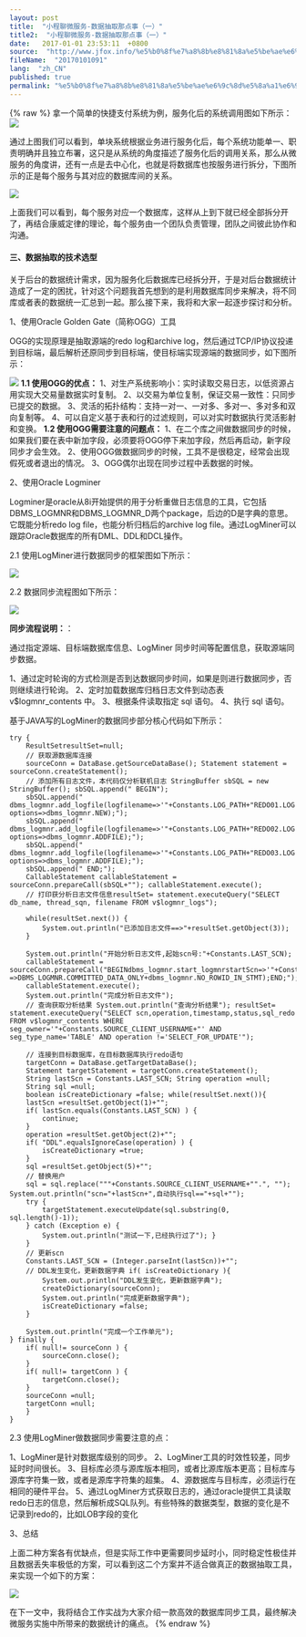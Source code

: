 ```yaml
---
layout: post
title:  "小程聊微服务-数据抽取那点事（一）"
title2:  "小程聊微服务-数据抽取那点事（一）"
date:   2017-01-01 23:53:11  +0800
source:  "http://www.jfox.info/%e5%b0%8f%e7%a8%8b%e8%81%8a%e5%be%ae%e6%9c%8d%e5%8a%a1%e6%95%b0%e6%8d%ae%e6%8a%bd%e5%8f%96%e9%82%a3%e7%82%b9%e4%ba%8b%e4%b8%80.html"
fileName:  "20170101091"
lang:  "zh_CN"
published: true
permalink: "%e5%b0%8f%e7%a8%8b%e8%81%8a%e5%be%ae%e6%9c%8d%e5%8a%a1%e6%95%b0%e6%8d%ae%e6%8a%bd%e5%8f%96%e9%82%a3%e7%82%b9%e4%ba%8b%e4%b8%80.html"
---
```

{% raw %}
拿一个简单的快捷支付系统为例，服务化后的系统调用图如下所示： 
![](/wp-content/uploads/2017/07/1499353958.png)

通过上图我们可以看到，单块系统根据业务进行服务化后，每个系统功能单一、职责明确并且独立布署，这只是从系统的角度描述了服务化后的调用关系，那么从微服务的角度讲，还有一点是去中心化，也就是将数据库也按服务进行拆分，下图所示的正是每个服务与其对应的数据库间的关系。

![](/wp-content/uploads/2017/07/1499353962.png)

上面我们可以看到，每个服务对应一个数据库，这样从上到下就已经全部拆分开了，再结合康威定律的理论，每个服务由一个团队负责管理，团队之间彼此协作和沟通。

#### **三、数据抽取的技术选型**

关于后台的数据统计需求，因为服务化后数据库已经拆分开，于是对后台数据统计造成了一定的困扰，针对这个问题我首先想到的是利用数据库同步来解决，将不同库或者表的数据统一汇总到一起。那么接下来，我将和大家一起逐步探讨和分析。
 
1、使用Oracle Golden Gate（简称OGG）工具 

OGG的实现原理是抽取源端的redo log和archive log，然后通过TCP/IP协议投递到目标端，最后解析还原同步到目标端，使目标端实现源端的数据同步，如下图所示：

![](/wp-content/uploads/2017/07/1499353964.png)
**1.1 使用OGG的优点：**
1、对生产系统影响小：实时读取交易日志，以低资源占用实现大交易量数据实时复制。 
2、以交易为单位复制，保证交易一致性：只同步已提交的数据。 
3、灵活的拓扑结构：支持一对一、一对多、多对一、多对多和双向复制等。 
4、可以自定义基于表和行的过滤规则，可以对实时数据执行灵活影射和变换。
**1.2 使用OGG需要注意的问题点：**
1、在二个库之间做数据同步的时候，如果我们要在表中新加字段，必须要将OGG停下来加字段，然后再启动，新字段同步才会生效。 
2、使用OGG做数据同步的时候，工具不是很稳定，经常会出现假死或者退出的情况。 
3、OGG偶尔出现在同步过程中丢数据的时候。
 
2、使用Oracle Logminer 

Logminer是oracle从8i开始提供的用于分析重做日志信息的工具，它包括DBMS_LOGMNR和DBMS_LOGMNR_D两个package，后边的D是字典的意思。它既能分析redo log file，也能分析归档后的archive log file。通过LogMiner可以跟踪Oracle数据库的所有DML、DDL和DCL操作。
 
2.1 使用LogMiner进行数据同步的框架图如下所示： 

![](/wp-content/uploads/2017/07/1499353966.png)
 
2.2 数据同步流程图如下所示： 

![](/wp-content/uploads/2017/07/1499354206.png)

**同步流程说明：**：

通过指定源端、目标端数据库信息、LogMiner 同步时间等配置信息，获取源端同步数据。

1、通过定时轮询的方式检测是否到达数据同步时间，如果是则进行数据同步，否则继续进行轮询。 
2、定时加载数据库归档日志文件到动态表 v$logmnr_contents 中。 
3、根据条件读取指定 sql 语句。 
4、执行 sql 语句。

基于JAVA写的LogMiner的数据同步部分核心代码如下所示：

    try {
        ResultSetresultSet=null;
        // 获取源数据库连接
        sourceConn = DataBase.getSourceDataBase(); Statement statement = sourceConn.createStatement();
        // 添加所有日志文件，本代码仅分析联机日志 StringBuffer sbSQL = new StringBuffer(); sbSQL.append(" BEGIN");
        sbSQL.append(" dbms_logmnr.add_logfile(logfilename=>'"+Constants.LOG_PATH+"REDO01.LOG', options=>dbms_logmnr.NEW);");
        sbSQL.append(" dbms_logmnr.add_logfile(logfilename=>'"+Constants.LOG_PATH+"REDO02.LOG', options=>dbms_logmnr.ADDFILE);");
        sbSQL.append(" dbms_logmnr.add_logfile(logfilename=>'"+Constants.LOG_PATH+"REDO03.LOG', options=>dbms_logmnr.ADDFILE);");
        sbSQL.append(" END;");
        CallableStatement callableStatement = sourceConn.prepareCall(sbSQL+""); callableStatement.execute();
        // 打印获分析日志文件信息resultSet= statement.executeQuery("SELECT db_name, thread_sqn, filename FROM v$logmnr_logs");
    
        while(resultSet.next()) {
            System.out.println("已添加日志文件==>"+resultSet.getObject(3)); 
        }
    
        System.out.println("开始分析日志文件,起始scn号:"+Constants.LAST_SCN);
        callableStatement = sourceConn.prepareCall("BEGINdbms_logmnr.start_logmnrstartScn=>'"+Constants.LAST_SCN+"',dictfilename=>'"+Constants.DATA_DICTIONARY+"dictionary.ora',OPTIONS =>DBMS_LOGMNR.COMMITTED_DATA_ONLY+dbms_logmnr.NO_ROWID_IN_STMT);END;");
        callableStatement.execute(); 
        System.out.println("完成分析日志文件");
        // 查询获取分析结果 System.out.println("查询分析结果"); resultSet= statement.executeQuery("SELECT scn,operation,timestamp,status,sql_redo FROM v$logmnr_contents WHERE seg_owner='"+Constants.SOURCE_CLIENT_USERNAME+"' AND seg_type_name='TABLE' AND operation !='SELECT_FOR_UPDATE'");
    
        // 连接到目标数据库，在目标数据库执行redo语句
        targetConn = DataBase.getTargetDataBase();
        Statement targetStatement = targetConn.createStatement();
        String lastScn = Constants.LAST_SCN; String operation =null;
        String sql =null;
        boolean isCreateDictionary =false; while(resultSet.next()){
        lastScn =resultSet.getObject(1)+"";
        if( lastScn.equals(Constants.LAST_SCN) ) {
            continue; 
        }
        operation =resultSet.getObject(2)+""; 
        if( "DDL".equalsIgnoreCase(operation) ) {
            isCreateDictionary =true;
        }
        sql =resultSet.getObject(5)+"";
        // 替换用户
        sql = sql.replace("""+Constants.SOURCE_CLIENT_USERNAME+"".", ""); System.out.println("scn="+lastScn+",自动执行sql=="+sql+"");
        try {
            targetStatement.executeUpdate(sql.substring(0, sql.length()-1));
        } catch (Exception e) {
            System.out.println("测试一下,已经执行过了"); }
        }
        // 更新scn
        Constants.LAST_SCN = (Integer.parseInt(lastScn))+"";
        // DDL发生变化，更新数据字典 if( isCreateDictionary ){
            System.out.println("DDL发生变化，更新数据字典");
            createDictionary(sourceConn); 
            System.out.println("完成更新数据字典"); 
            isCreateDictionary =false;
        } 
    
        System.out.println("完成一个工作单元");
    } finally {
        if( null!= sourceConn ) { 
            sourceConn.close();
        } 
        if( null!= targetConn ) {
            targetConn.close();
        }
        sourceConn =null;
        targetConn =null; 
        }
    }

 
2.3 使用LogMiner做数据同步需要注意的点： 

1、LogMiner是针对数据库级别的同步。 
2、LogMiner工具的时效性较差，同步延时时间很长。 
3、目标库必须与源库版本相同，或者比源库版本更高；目标库与源库字符集一致，或者是源库字符集的超集。 
4、源数据库与目标库，必须运行在相同的硬件平台。 
5、通过LogMiner方式获取日志的，通过oracle提供工具读取redo日志的信息，然后解析成SQL队列。有些特殊的数据类型，数据的变化是不记录到redo的，比如LOB字段的变化
 
3、总结 

上面二种方案各有优缺点，但是实际工作中更需要同步延时小，同时稳定性极佳并且数据丢失率极低的方案，可以看到这二个方案并不适合做真正的数据抽取工具，来实现一个如下的方案：

![](/wp-content/uploads/2017/07/1499354208.png)

在下一文中，我将结合工作实战为大家介绍一款高效的数据库同步工具，最终解决微服务实施中所带来的数据统计的痛点。
{% endraw %}
